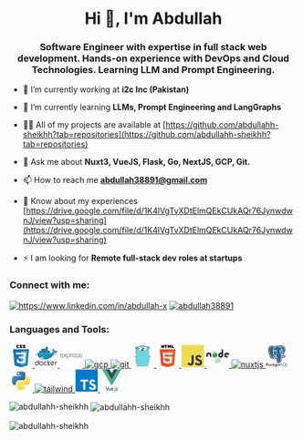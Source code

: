 <h1 align="center">Hi 👋, I'm Abdullah</h1>
<h3 align="center">Software Engineer with expertise in full stack web development. Hands-on experience with DevOps and Cloud Technologies. Learning LLM and Prompt Engineering.</h3>

- 🔭 I’m currently working at **i2c Inc (Pakistan)**

- 🌱 I’m currently learning **LLMs, Prompt Engineering and LangGraphs**

- 👨‍💻 All of my projects are available at [https://github.com/abdullahh-sheikhh?tab=repositories](https://github.com/abdullahh-sheikhh?tab=repositories)

- 💬 Ask me about **Nuxt3, VueJS, Flask, Go, NextJS, GCP, Git.**

- 📫 How to reach me **abdullah38891@gmail.com**

- 📄 Know about my experiences [https://drive.google.com/file/d/1K4lVgTvXDtElmQEkCUkAQr76JynwdwnJ/view?usp=sharing](https://drive.google.com/file/d/1K4lVgTvXDtElmQEkCUkAQr76JynwdwnJ/view?usp=sharing)

- ⚡ I am looking for **Remote full-stack dev roles at startups**

<h3 align="left">Connect with me:</h3>
<p align="left">
<a href="https://linkedin.com/in/https://www.linkedin.com/in/abdullah-x" target="blank"><img align="center" src="https://raw.githubusercontent.com/rahuldkjain/github-profile-readme-generator/master/src/images/icons/Social/linked-in-alt.svg" alt="https://www.linkedin.com/in/abdullah-x" height="30" width="40" /></a>
<a href="https://www.leetcode.com/abdullah38891" target="blank"><img align="center" src="https://raw.githubusercontent.com/rahuldkjain/github-profile-readme-generator/master/src/images/icons/Social/leet-code.svg" alt="abdullah38891" height="30" width="40" /></a>
</p>

<h3 align="left">Languages and Tools:</h3>
<p align="left"> <a href="https://www.w3schools.com/css/" target="_blank" rel="noreferrer"> <img src="https://raw.githubusercontent.com/devicons/devicon/master/icons/css3/css3-original-wordmark.svg" alt="css3" width="40" height="40"/> </a> <a href="https://www.docker.com/" target="_blank" rel="noreferrer"> <img src="https://raw.githubusercontent.com/devicons/devicon/master/icons/docker/docker-original-wordmark.svg" alt="docker" width="40" height="40"/> </a> <a href="https://expressjs.com" target="_blank" rel="noreferrer"> <img src="https://raw.githubusercontent.com/devicons/devicon/master/icons/express/express-original-wordmark.svg" alt="express" width="40" height="40"/> </a> <a href="https://cloud.google.com" target="_blank" rel="noreferrer"> <img src="https://www.vectorlogo.zone/logos/google_cloud/google_cloud-icon.svg" alt="gcp" width="40" height="40"/> </a> <a href="https://git-scm.com/" target="_blank" rel="noreferrer"> <img src="https://www.vectorlogo.zone/logos/git-scm/git-scm-icon.svg" alt="git" width="40" height="40"/> </a> <a href="https://golang.org" target="_blank" rel="noreferrer"> <img src="https://raw.githubusercontent.com/devicons/devicon/master/icons/go/go-original.svg" alt="go" width="40" height="40"/> </a> <a href="https://www.w3.org/html/" target="_blank" rel="noreferrer"> <img src="https://raw.githubusercontent.com/devicons/devicon/master/icons/html5/html5-original-wordmark.svg" alt="html5" width="40" height="40"/> </a> <a href="https://developer.mozilla.org/en-US/docs/Web/JavaScript" target="_blank" rel="noreferrer"> <img src="https://raw.githubusercontent.com/devicons/devicon/master/icons/javascript/javascript-original.svg" alt="javascript" width="40" height="40"/> </a> <a href="https://nodejs.org" target="_blank" rel="noreferrer"> <img src="https://raw.githubusercontent.com/devicons/devicon/master/icons/nodejs/nodejs-original-wordmark.svg" alt="nodejs" width="40" height="40"/> </a> <a href="https://nuxtjs.org/" target="_blank" rel="noreferrer"> <img src="https://www.vectorlogo.zone/logos/nuxtjs/nuxtjs-icon.svg" alt="nuxtjs" width="40" height="40"/> </a> <a href="https://www.postgresql.org" target="_blank" rel="noreferrer"> <img src="https://raw.githubusercontent.com/devicons/devicon/master/icons/postgresql/postgresql-original-wordmark.svg" alt="postgresql" width="40" height="40"/> </a> <a href="https://www.python.org" target="_blank" rel="noreferrer"> <img src="https://raw.githubusercontent.com/devicons/devicon/master/icons/python/python-original.svg" alt="python" width="40" height="40"/> </a> <a href="https://tailwindcss.com/" target="_blank" rel="noreferrer"> <img src="https://www.vectorlogo.zone/logos/tailwindcss/tailwindcss-icon.svg" alt="tailwind" width="40" height="40"/> </a> <a href="https://www.typescriptlang.org/" target="_blank" rel="noreferrer"> <img src="https://raw.githubusercontent.com/devicons/devicon/master/icons/typescript/typescript-original.svg" alt="typescript" width="40" height="40"/> </a> <a href="https://vuejs.org/" target="_blank" rel="noreferrer"> <img src="https://raw.githubusercontent.com/devicons/devicon/master/icons/vuejs/vuejs-original-wordmark.svg" alt="vuejs" width="40" height="40"/> </a> </p>

<p><img align="left" src="https://github-readme-stats.vercel.app/api/top-langs?username=abdullahh-sheikhh&show_icons=true&locale=en&layout=compact" alt="abdullahh-sheikhh" /></p>

<p>&nbsp;<img align="center" src="https://github-readme-stats.vercel.app/api?username=abdullahh-sheikhh&show_icons=true&locale=en" alt="abdullahh-sheikhh" /></p>

<p><img align="center" src="https://github-readme-streak-stats.herokuapp.com/?user=abdullahh-sheikhh&" alt="abdullahh-sheikhh" /></p>

